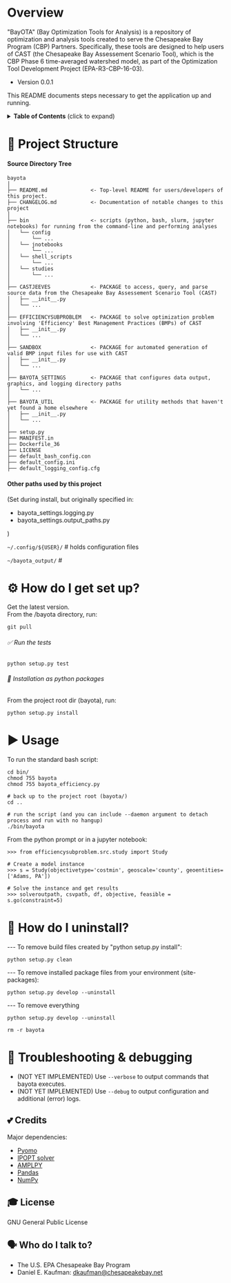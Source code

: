 # Overview

"BayOTA" (Bay Optimization Tools for Analysis) is a repository of
optimization and analysis tools created to serve the
Chesapeake Bay Program (CBP) Partners.
Specifically, these tools are designed to help users of CAST
(the Chesapeake Bay Assessement Scenario Tool), which
is the CBP Phase 6 time-averaged watershed model,
as part of the Optimization Tool Development Project
(EPA-R3-CBP-16-03).

* Version 0.0.1

This README documents steps necessary to get the
application up and running.

<details>
 <summary><strong>Table of Contents</strong> (click to expand)</summary>

* [Project structure](#-project-structure)
* [How do I get set up?](#-how-do-I-get-set-up?)
* [Usage](#-usage)
* [How do I uninstall?](#-How-do-I-uninstall?)
* [Troubleshooting & debugging](#-troubleshooting--debugging)
* [Credits](#️-credits)
* [License](#-license)
</details>

# 📁 Project Structure

#### Source Directory Tree
```
bayota
│
├── README.md              <- Top-level README for users/developers of this project.
├── CHANGELOG.md           <- Documentation of notable changes to this project
│
├── bin                    <- scripts (python, bash, slurm, jupyter notebooks) for running from the command-line and performing analyses
│   └── config
│       └── ...
│   └── jnotebooks
│       └── ...
│   └── shell_scripts
│       └── ...
│   └── studies
│       └── ...
│
├── CASTJEEVES             <- PACKAGE to access, query, and parse source data from the Chesapeake Bay Assessement Scenario Tool (CAST)
│   ├── __init__.py
│   └── ...
│
├── EFFICIENCYSUBPROBLEM   <- PACKAGE to solve optimization problem involving 'Efficiency' Best Management Practices (BMPs) of CAST
│   ├── __init__.py
│   └── ...
│
├── SANDBOX                <- PACKAGE for automated generation of valid BMP input files for use with CAST
│   ├── __init__.py
│   └── ...
│
├── BAYOTA_SETTINGS        <- PACKAGE that configures data output, graphics, and logging directory paths
│   └── ...
│
├── BAYOTA_UTIL            <- PACKAGE for utility methods that haven't yet found a home elsewhere
│   ├── __init__.py
│   └── ...
│
├── setup.py
├── MANIFEST.in
├── Dockerfile_36
├── LICENSE
├── default_bash_config.con
├── default_config.ini
├── default_logging_config.cfg
```

#### Other paths used by this project

(Set during install, but originally specified in:
- bayota_settings.logging.py
- bayota_settings.output_paths.py

)

 `~/.config/${USER}/` # holds configuration files

`~/bayota_output/`  #

# ⚙ How do I get set up?


Get the latest version.\
From the /bayota directory, run:

```git pull```

###### ✅ Run the tests

```python setup.py test```


###### 💾 Installation as python packages

From the project root dir (bayota), run:

```python setup.py install```

# ▶ Usage

To run the standard bash script:

```
cd bin/
chmod 755 bayota
chmod 755 bayota_efficiency.py

# back up to the project root (bayota/)
cd ..

# run the script (and you can include --daemon argument to detach process and run with no hangup)
./bin/bayota
```

From the python prompt or in a jupyter notebook:

    >>> from efficiencysubproblem.src.study import Study

    # Create a model instance
    >>> s = Study(objectivetype='costmin', geoscale='county', geoentities=['Adams, PA'])

    # Solve the instance and get results
    >>> solveroutpath, csvpath, df, objective, feasible = s.go(constraint=5)


# 🚮️ How do I uninstall?

--- To remove build files created by "python setup.py install":

```python setup.py clean```

--- To remove installed package files from your environment (site-packages):

```python setup.py develop --uninstall```

--- To remove everything

```python setup.py develop --uninstall```

```rm -r bayota```

# 🐛 Troubleshooting & debugging

* (NOT YET IMPLEMENTED) Use `--verbose` to output commands that bayota executes.
* (NOT YET IMPLEMENTED) Use `--debug` to output configuration and additional (error) logs.

## 💕 Credits

Major dependencies:

* [Pyomo](https://www.pyomo.org/)
* [IPOPT solver](https://projects.coin-or.org/Ipopt)
* [AMPLPY](https://github.com/ampl/amplpy)
* [Pandas](https://pandas.pydata.org/)
* [NumPy](https://www.numpy.org/)

## 🎓 License
GNU General Public License

## 🗣️ Who do I talk to?

* The U.S. EPA Chesapeake Bay Program
* Daniel E. Kaufman: dkaufman@chesapeakebay.net